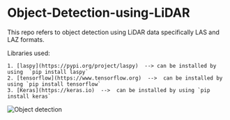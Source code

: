 # Object-Detection-using-LiDAR

This repo refers to object detection using LiDAR data specifically LAS and LAZ formats.

Libraries used: 

    1. [laspy](https://pypi.org/project/laspy)  --> can be installed by using  `pip install laspy`
    2. [tensorflow](https://www.tensorflow.org)  -->  can be installed by using `pip install tensorflow`
    3. [Keras](https://keras.io)  -->  can be installed by using `pip install keras`
    
![Object detection]()
